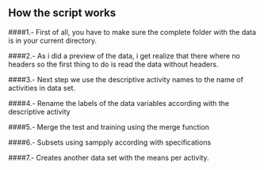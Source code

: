 ## How the script works

####1.- First of all, you have to make sure the complete folder with the data is in your current directory.

####2.- As i did a preview of the data, i get realize that there where no headers so the first thing to do is read the data without headers.

####3.- Next step we use the descriptive activity names to the name of activities in data set.

####4.- Rename the labels of the data variables according with the descriptive activity

####5.- Merge the test and training using the merge function

####6.- Subsets using sampply according with specifications

####7.- Creates another data set with the means per activity.

